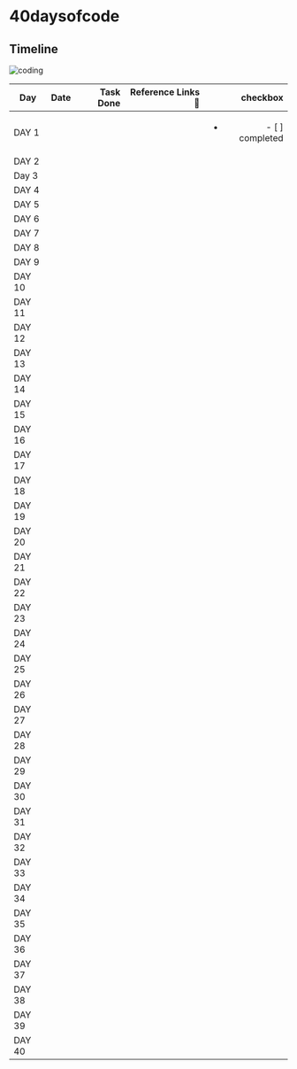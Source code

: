 # 40daysofcode


## Timeline


![coding](https://github.com/manasush/40daysofcode/assets/46699115/17e8b7dd-e7a4-45e6-a028-3d68f37353ad)

| Day      |     Date       | Task Done  | Reference Links 🔗 | checkbox |
| -------- |:--------------:| -------------------------: | ----------------:| ----------------------:|
| DAY 1    |                |            |                  |  <ul><li>- [ ] completed</li></ui> |
| DAY 2    |                |            |                  |
| Day 3    |                |            |                  |
| DAY 4    |                |            |                  |
| DAY 5    |                |            |                  |
| DAY 6    |                |            |                  |
| DAY 7    |                |            |                  |
| DAY 8    |                |            |                  |
| DAY 9    |                |            |                  |
| DAY 10   |                |            |                  |
| DAY 11   |                |            |                  |
| DAY 12   |                |            |                  |
| DAY 13   |                |            |                  |
| DAY 14   |                |            |                  |
| DAY 15   |                |            |                  |
| DAY 16   |                |            |                  |
| DAY 17   |                |            |                  |
| DAY 18   |                |            |                  |
| DAY 19   |                |            |                  |
| DAY 20   |                |            |                  |
| DAY 21   |                |            |                  |
| DAY 22   |                |            |                  |
| DAY 23   |                |            |                  |
| DAY 24   |                |            |                  |
| DAY 25   |                |            |                  |
| DAY 26   |                |            |                  |
| DAY 27   |                |            |                  |
| DAY 28   |                |            |                  |
| DAY 29   |                |            |                  |
| DAY 30   |                |            |                  |
| DAY 31   |                |            |                  |
| DAY 32   |                |            |                  |
| DAY 33   |                |            |                  |
| DAY 34   |                |            |                  |
| DAY 35   |                |            |                  |
| DAY 36   |                |            |                  |
| DAY 37   |                |            |                  |
| DAY 38   |                |            |                  |
| DAY 39   |                |            |                  |
| DAY 40   |                |            |                  |
